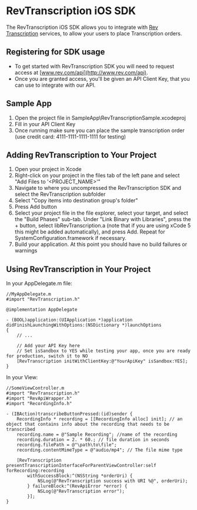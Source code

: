 RevTranscription iOS SDK
========================

The RevTranscription iOS SDK allows you to integrate with [Rev Transcription](https://www.rev.com/transcription) services, to allow your users to place Transcription orders.

Registering for SDK usage
-------------------------

- To get started with RevTranscription SDK you will need to request access at [www.rev.com/api](http://www.rev.com/api).
- Once you are granted access, you'll be given an API Client Key, that you can use to integrate with our API.


Sample App
----------

1. Open the project file in SampleApp\RevTranscriptionSample.xcodeproj
1. Fill in your API Client Key
1. Once running make sure you can place the sample transcription order (use credit card: 4111-1111-1111-1111 for testing)

Adding RevTranscription to Your Project
---------------------------------------

1. Open your project in Xcode
1. Right-click on your project in the files tab of the left pane and
   select "Add Files to '<PROJECT_NAME>'"
1. Navigate to where you uncompressed the RevTranscription SDK and select the 
   RevTranscription subfolder
1. Select "Copy items into destination group's folder"
1. Press Add button
1. Select your project file in 
   the file explorer, select your target, and select the "Build Phases" sub-tab.
   Under "Link Binary with Libraries", press the + button, select 
   libRevTranscription.a (note that if you are using xCode 5 this might be added automatically), and press Add. Repeat for SystemConfiguration.framework if
   necessary.
1. Build your application. At this point you should have no build failures or
   warnings

Using RevTranscription in Your Project
--------------------------------------

In your AppDelegate.m file:

```obj-c
//MyAppDelegate.m
#import "RevTranscription.h"

@implementation AppDelegate

- (BOOL)application:(UIApplication *)application didFinishLaunchingWithOptions:(NSDictionary *)launchOptions
{
	// ...
	
	// Add your API Key here
	// Set isSandbox to YES while testing your app, once you are ready for production, switch it to NO
	[RevTranscription initWithClientKey:@"YourApiKey" isSandbox:YES];
}
```

In your View:

```obj-c
//SomeViewController.m
#import "RevTranscription.h"
#import "RevApiWrapper.h"
#import "RecordingInfo.h"

- (IBAction)transcribeButtonPressed:(id)sender {
	RecordingInfo * recording = [[RecordingInfo alloc] init]; // an object that contains info about the recording that needs to be transcribed 
	recording.name = @"Sample Recording"; //name of the recording
	recording.duration = 2. * 60.; // file duration in seconds
	recording.filePath = @"\path\to\file";
	recording.contentMimeType = @"audio/mp4"; // The file mime type

	[RevTranscription presentTranscriptionInterfaceForParentViewController:self forRecording:recording 
		withSuccessBlock:^(NSString *orderUri) {
			NSLog(@"RevTranscription success with URI %@", orderUri);
		} failureBlock:^(RevApiError *error) {
			NSLog(@"RevTranscription error");
		}];
}

```